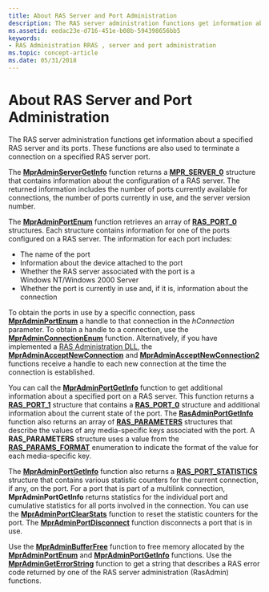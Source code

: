 ```yaml
---
title: About RAS Server and Port Administration
description: The RAS server administration functions get information about a specified RAS server and its ports. These functions are also used to terminate a connection on a specified RAS server port.
ms.assetid: eedac23e-d716-451e-b08b-594398656bb5
keywords:
- RAS Administration RRAS , server and port administration
ms.topic: concept-article
ms.date: 05/31/2018
---
```


# About RAS Server and Port Administration

The RAS server administration functions get information about a specified RAS server and its ports. These functions are also used to terminate a connection on a specified RAS server port.

The [**MprAdminServerGetInfo**](/windows/desktop/api/Mprapi/nf-mprapi-mpradminservergetinfo) function returns a [**MPR\_SERVER\_0**](/windows/desktop/api/Mprapi/ns-mprapi-mpr_server_0) structure that contains information about the configuration of a RAS server. The returned information includes the number of ports currently available for connections, the number of ports currently in use, and the server version number.

The [**MprAdminPortEnum**](/windows/desktop/api/Mprapi/nf-mprapi-mpradminportenum) function retrieves an array of [**RAS\_PORT\_0**](/windows/desktop/api/Mprapi/ns-mprapi-ras_port_0) structures. Each structure contains information for one of the ports configured on a RAS server. The information for each port includes:

-   The name of the port
-   Information about the device attached to the port
-   Whether the RAS server associated with the port is a Windows NT/Windows 2000 Server
-   Whether the port is currently in use and, if it is, information about the connection

To obtain the ports in use by a specific connection, pass [**MprAdminPortEnum**](/windows/desktop/api/Mprapi/nf-mprapi-mpradminportenum) a handle to that connection in the *hConnection* parameter. To obtain a handle to a connection, use the [**MprAdminConnectionEnum**](/windows/desktop/api/Mprapi/nf-mprapi-mpradminconnectionenum) function. Alternatively, if you have implemented a [RAS Administration DLL](ras-administration-dll.md), the [**MprAdminAcceptNewConnection**](/windows/desktop/api/Mprapi/nf-mprapi-mpradminacceptnewconnection) and [**MprAdminAcceptNewConnection2**](/windows/desktop/api/Mprapi/nf-mprapi-mpradminacceptnewconnection2) functions receive a handle to each new connection at the time the connection is established.

You can call the [**MprAdminPortGetInfo**](/windows/desktop/api/Mprapi/nf-mprapi-mpradminportgetinfo) function to get additional information about a specified port on a RAS server. This function returns a [**RAS\_PORT\_1**](/windows/desktop/api/Mprapi/ns-mprapi-ras_port_1) structure that contains a [**RAS\_PORT\_0**](/windows/desktop/api/Mprapi/ns-mprapi-ras_port_0) structure and additional information about the current state of the port. The [**RasAdminPortGetInfo**](rasadminportgetinfo.md) function also returns an array of [**RAS\_PARAMETERS**](ras-parameters-str.md) structures that describe the values of any media-specific keys associated with the port. A **RAS\_PARAMETERS** structure uses a value from the [**RAS\_PARAMS\_FORMAT**](ras-params-format-str.md) enumeration to indicate the format of the value for each media-specific key.

The [**MprAdminPortGetInfo**](/windows/desktop/api/Mprapi/nf-mprapi-mpradminportgetinfo) function also returns a [**RAS\_PORT\_STATISTICS**](ras-port-statistics-str.md) structure that contains various statistic counters for the current connection, if any, on the port. For a port that is part of a multilink connection, **MprAdminPortGetInfo** returns statistics for the individual port and cumulative statistics for all ports involved in the connection. You can use the [**MprAdminPortClearStats**](/windows/desktop/api/Mprapi/nf-mprapi-mpradminportclearstats) function to reset the statistic counters for the port. The [**MprAdminPortDisconnect**](/windows/desktop/api/Mprapi/nf-mprapi-mpradminportdisconnect) function disconnects a port that is in use.

Use the [**MprAdminBufferFree**](/windows/desktop/api/Mprapi/nf-mprapi-mpradminbufferfree) function to free memory allocated by the [**MprAdminPortEnum**](/windows/desktop/api/Mprapi/nf-mprapi-mpradminportenum) and [**MprAdminPortGetInfo**](/windows/desktop/api/Mprapi/nf-mprapi-mpradminportgetinfo) functions. Use the [**MprAdminGetErrorString**](/windows/desktop/api/Mprapi/nf-mprapi-mpradmingeterrorstring) function to get a string that describes a RAS error code returned by one of the RAS server administration (RasAdmin) functions.

 

 





